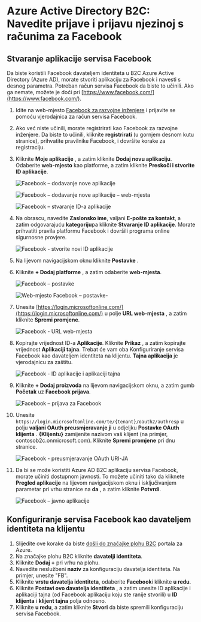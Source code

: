 <properties
    pageTitle="Azure Active Directory B2C: Konfiguracija servisa Facebook | Microsoft Azure"
    description="Korisnici s računom servisa Facebook u vašem aplikacijama koje su zaštićene po Azure Active Directory B2C omogućuju prijave i prijavu."
    services="active-directory-b2c"
    documentationCenter=""
    authors="swkrish"
    manager="mbaldwin"
    editor="bryanla"/>

<tags
    ms.service="active-directory-b2c"
    ms.workload="identity"
    ms.tgt_pltfrm="na"
    ms.devlang="na"
    ms.topic="article"
    ms.date="07/24/2016"
    ms.author="swkrish"/>

# <a name="azure-active-directory-b2c-provide-sign-up-and-sign-in-to-consumers-with-facebook-accounts"></a>Azure Active Directory B2C: Navedite prijave i prijavu njezinoj s računima za Facebook

## <a name="create-a-facebook-application"></a>Stvaranje aplikacije servisa Facebook

Da biste koristili Facebook davateljem identiteta u B2C Azure Active Directory (Azure AD), morate stvoriti aplikaciju za Facebook i navesti s desnog parametra. Potreban račun servisa Facebook da biste to učinili. Ako ga nemate, možete je doći pri [https://www.facebook.com/](https://www.facebook.com/).

1. Idite na web-mjesto [Facebook za razvojne inženjere](https://developers.facebook.com/) i prijavite se pomoću vjerodajnica za račun servisa Facebook.
2. Ako već niste učinili, morate registrirati kao Facebook za razvojne inženjere. Da biste to učinili, kliknite **registrirati** (u gornjem desnom kutu stranice), prihvatite pravilnike Facebook, i dovršite korake za registraciju.
3. Kliknite **Moje aplikacije** , a zatim kliknite **Dodaj novu aplikaciju**. Odaberite **web-mjesto** kao platforme, a zatim kliknite **Preskoči i stvorite ID aplikacije**.

    ![Facebook – dodavanje nove aplikacije](./media/active-directory-b2c-setup-fb-app/fb-add-new-app.png)

    ![Facebook – dodavanje nove aplikacije – web-mjesta](./media/active-directory-b2c-setup-fb-app/fb-add-new-app-website.png)

    ![Facebook – stvaranje ID-a aplikacije](./media/active-directory-b2c-setup-fb-app/fb-new-app-skip.png)

4. Na obrascu, navedite **Zaslonsko ime**, valjani **E-pošte za kontakt**, a zatim odgovarajuću **kategoriju**pa kliknite **Stvaranje ID aplikacije**. Morate prihvatiti pravila platformu Facebook i dovršili programa online sigurnosne provjere.

    ![Facebook - stvorite novi ID aplikacije](./media/active-directory-b2c-setup-fb-app/fb-create-app-id.png)

5. Na lijevom navigacijskom oknu kliknite **Postavke** .
6. Kliknite **+ Dodaj platforme** , a zatim odaberite **web-mjesta**.

    ![Facebook – postavke](./media/active-directory-b2c-setup-fb-app/fb-settings.png)

    ![Web-mjesto Facebook – postavke-](./media/active-directory-b2c-setup-fb-app/fb-website.png)

7. Unesite [https://login.microsoftonline.com/](https://login.microsoftonline.com/) u polje **URL web-mjesta** , a zatim kliknite **Spremi promjene**.

    ![Facebook - URL web-mjesta](./media/active-directory-b2c-setup-fb-app/fb-site-url.png)

8. Kopirajte vrijednost ID-a **Aplikacije**. Kliknite **Prikaz** , a zatim kopirajte vrijednost **Aplikaciji tajna**. Trebat će vam oba Konfiguriranje servisa Facebook kao davateljem identiteta na klijentu. **Tajna aplikacija** je vjerodajnicu za zaštitu.

    ![Facebook - ID aplikacije i aplikaciji tajna](./media/active-directory-b2c-setup-fb-app/fb-app-id-app-secret.png)

9. Kliknite **+ Dodaj proizvoda** na lijevom navigacijskom oknu, a zatim gumb **Početak** uz **Facebook prijava**.

    ![Facebook – prijava za Facebook](./media/active-directory-b2c-setup-fb-app/fb-login.png)

10. Unesite `https://login.microsoftonline.com/te/{tenant}/oauth2/authresp` u polju **valjani OAuth preusmjeravanje ji** u odjeljku **Postavke OAuth klijenta** . **{Klijentu}** zamijenite nazivom vaš klijent (na primjer, contosob2c.onmicrosoft.com). Kliknite **Spremi promjene** pri dnu stranice.

    ![Facebook - preusmjeravanje OAuth URI-JA](./media/active-directory-b2c-setup-fb-app/fb-oauth-redirect-uri.png)

11. Da bi se može koristiti Azure AD B2C aplikaciju servisa Facebook, morate učiniti dostupnom javnosti. To možete učiniti tako da kliknete **Pregled aplikacije** na lijevom navigacijskom oknu i isključivanjem parametar pri vrhu stranice na **da** , a zatim kliknite **Potvrdi**.

    ![Facebook – javno aplikacije](./media/active-directory-b2c-setup-fb-app/fb-app-public.png)

## <a name="configure-facebook-as-an-identity-provider-in-your-tenant"></a>Konfiguriranje servisa Facebook kao davateljem identiteta na klijentu

1. Slijedite ove korake da biste [došli do značajke plohu B2C](active-directory-b2c-app-registration.md#navigate-to-the-b2c-features-blade) portala za Azure.
2. Na značajke plohu B2C kliknite **davatelji identiteta**.
3. Kliknite **Dodaj +** pri vrhu na plohu.
4. Navedite neslužbeni **naziv** za konfiguraciju davatelja identiteta. Na primjer, unesite "FB".
5. Kliknite **vrstu davatelja identiteta**, odaberite **Facebook**i kliknite **u redu**.
6. Kliknite **Postavi ovo davatelja identiteta** , a zatim unesite ID aplikacije i aplikaciji tajna (od Facebook aplikaciju koju ste ranije stvorili) u **ID klijenta** i **klijent tajna** polja odnosno.
7. Kliknite **u redu**, a zatim kliknite **Stvori** da biste spremili konfiguraciju servisa Facebook.
